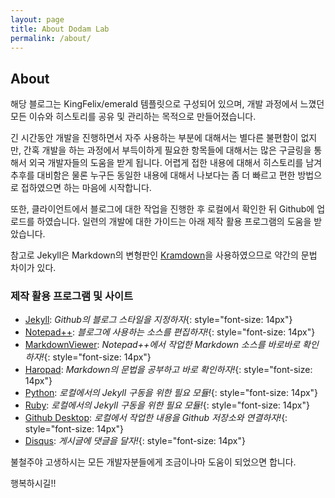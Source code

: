 ```yaml
---
layout: page
title: About Dodam Lab
permalink: /about/
---
```

## About
해당 블로그는 KingFelix/emerald 템플릿으로 구성되어 있으며, 개발 과정에서 느꼈던 모든 이슈와 히스토리를 공유 및 관리하는 목적으로 만들어졌습니다.

긴 시간동안 개발을 진행하면서 자주 사용하는 부분에 대해서는 별다른 불편함이 없지만, 간혹 개발을 하는 과정에서 부득이하게 필요한 항목들에 대해서는 많은 구글링을 통해서 외국 개발자들의 도움을 받게 됩니다.
어렵게 접한 내용에 대해서 히스토리를 남겨 추후를 대비함은 물론 누구든 동일한 내용에 대해서 나보다는 좀 더 빠르고 편한 방법으로 접하였으면 하는 마음에 시작합니다.

또한, 클라이언트에서 블로그에 대한 작업을 진행한 후 로컬에서 확인한 뒤 Github에 업로드를 하였습니다.
일련의 개발에 대한 가이드는 아래 제작 활용 프로그램의 도움을 받았습니다.

참고로 Jekyll은 Markdown의 변형판인 [Kramdown](https://kramdown.gettalong.org/quickref.html)을 사용하였으므로 약간의 문법 차이가 있다.

### 제작 활용 프로그램 및 사이트

- [Jekyll](http://pad.haroopress.com): *Github의 블로그 스타일을 지정하자*{: style="font-size: 14px"}
- [Notepad++](https://notepad-plus-plus.org): *블로그에 사용하는 소스를 편집하자!*{: style="font-size: 14px"}
- [MarkdownViewer](https://github.com/nea/MarkdownViewerPlusPlus): *Notepad++에서 작업한 Markdown 소스를 바로바로 확인하자!*{: style="font-size: 14px"}
- [Haropad](http://pad.haroopress.com): *Markdown의 문법을 공부하고 바로 확인하자!*{: style="font-size: 14px"}
- [Python](https://www.python.org): *로컬에서의 Jekyll 구동을 위한 필요 모듈!*{: style="font-size: 14px"}
- [Ruby](https://rubyinstaller.org): *로컬에서의 Jekyll 구동을 위한 필요 모듈!*{: style="font-size: 14px"}
- [Github Desktop](https://desktop.github.com): *로컬에서 작업한 내용을 Github 저장소와 연결하자!*{: style="font-size: 14px"}
- [Disqus](https://disqus.com): *게시글에 댓글을 달자!*{: style="font-size: 14px"}

불철주야 고생하시는 모든 개발자분들에게 조금이나마 도움이 되었으면 합니다.

행복하시길!!